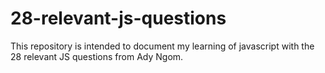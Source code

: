 # 28-relevant-js-questions
This repository is intended to document my learning of javascript with the 28 relevant JS questions from Ady Ngom.
